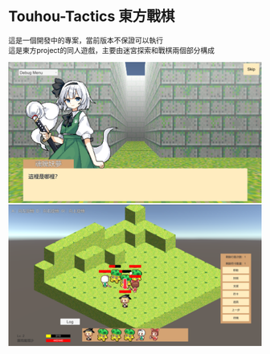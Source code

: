# Touhou-Tactics 東方戰棋

這是一個開發中的專案，當前版本不保證可以執行<br/>
這是東方project的同人遊戲，主要由迷宮探索和戰棋兩個部分構成<br/>

![](Documentation/1.png)
![](Documentation/2.png)
